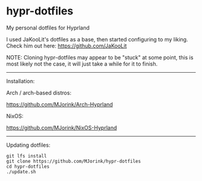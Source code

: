 # hypr-dotfiles
My personal dotfiles for Hyprland

I used JaKooLit's dotfiles as a base, then started configuring to my liking.
Check him out here: https://github.com/JaKooLit

NOTE:
    Cloning hypr-dotfiles may appear to be "stuck" at some point, this is most likely not the case, it will just take a while for it to finish.

------------------------------------------------------------
Installation:

Arch / arch-based distros:

https://github.com/MJorink/Arch-Hyprland

NixOS:

https://github.com/MJorink/NixOS-Hyprland

------------------------------------------------------------
Updating dotfiles:

    git lfs install
    git clone https://github.com/MJorink/hypr-dotfiles
    cd hypr-dotfiles
    ./update.sh
